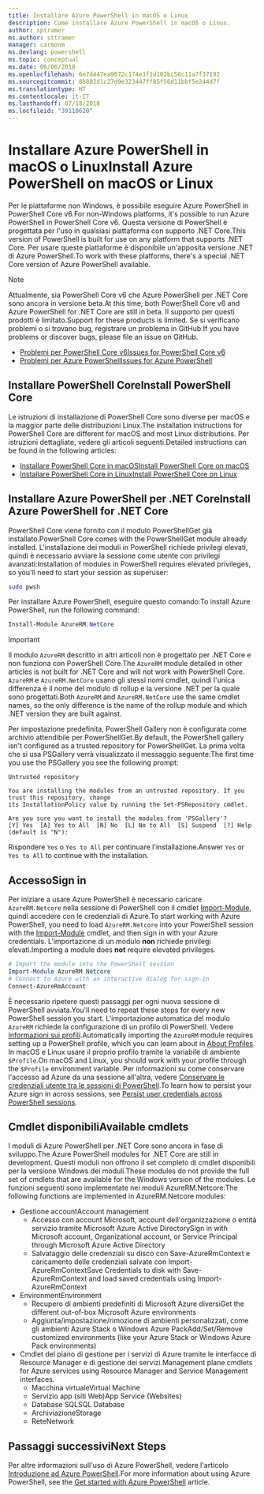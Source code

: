 ```yaml
---
title: Installare Azure PowerShell in macOS o Linux
description: Come installare Azure PowerShell in macOS o Linux.
author: sptramer
ms.author: sttramer
manager: carmonm
ms.devlang: powershell
ms.topic: conceptual
ms.date: 06/06/2018
ms.openlocfilehash: 6e7d447ea9672c174e3f1d103bc56c11a7f37192
ms.sourcegitcommit: 8b882d1c27d9e323447ff85f56d11bbf5e244d7f
ms.translationtype: HT
ms.contentlocale: it-IT
ms.lasthandoff: 07/18/2018
ms.locfileid: "39110620"
---
```

# <a name="install-azure-powershell-on-macos-or-linux"></a><span data-ttu-id="f105d-103">Installare Azure PowerShell in macOS o Linux</span><span class="sxs-lookup"><span data-stu-id="f105d-103">Install Azure PowerShell on macOS or Linux</span></span>

<span data-ttu-id="f105d-104">Per le piattaforme non Windows, è possibile eseguire Azure PowerShell in PowerShell Core v6.</span><span class="sxs-lookup"><span data-stu-id="f105d-104">For non-Windows platforms, it's possible to run Azure PowerShell in PowerShell Core v6.</span></span> <span data-ttu-id="f105d-105">Questa versione di PowerShell è progettata per l'uso in qualsiasi piattaforma con supporto .NET Core.</span><span class="sxs-lookup"><span data-stu-id="f105d-105">This version of PowerShell is built for use on any platform that supports .NET Core.</span></span> <span data-ttu-id="f105d-106">Per usare queste piattaforme è disponibile un'apposita versione .NET di Azure PowerShell.</span><span class="sxs-lookup"><span data-stu-id="f105d-106">To work with these platforms, there's a special .NET Core version of Azure PowerShell available.</span></span>

> [!NOTE]
> <span data-ttu-id="f105d-107">Attualmente, sia PowerShell Core v6 che Azure PowerShell per .NET Core sono ancora in versione beta.</span><span class="sxs-lookup"><span data-stu-id="f105d-107">At this time, both PowerShell Core v6 and Azure PowerShell for .NET Core are still in beta.</span></span>
> <span data-ttu-id="f105d-108">Il supporto per questi prodotti è limitato.</span><span class="sxs-lookup"><span data-stu-id="f105d-108">Support for these products is limited.</span></span> <span data-ttu-id="f105d-109">Se si verificano problemi o si trovano bug, registrare un problema in GitHub.</span><span class="sxs-lookup"><span data-stu-id="f105d-109">If you have problems or discover bugs, please file an issue on GitHub.</span></span>
>
> * [<span data-ttu-id="f105d-110">Problemi per PowerShell Core v6</span><span class="sxs-lookup"><span data-stu-id="f105d-110">Issues for PowerShell Core v6</span></span>](https://github.com/PowerShell/PowerShell/issues)
> * [<span data-ttu-id="f105d-111">Problemi per Azure PowerShell</span><span class="sxs-lookup"><span data-stu-id="f105d-111">Issues for Azure PowerShell</span></span>](https://github.com/azure/azure-docs-powershell/issues)

## <a name="install-powershell-core"></a><span data-ttu-id="f105d-112">Installare PowerShell Core</span><span class="sxs-lookup"><span data-stu-id="f105d-112">Install PowerShell Core</span></span>

<span data-ttu-id="f105d-113">Le istruzioni di installazione di PowerShell Core sono diverse per macOS e la maggior parte delle distribuzioni Linux.</span><span class="sxs-lookup"><span data-stu-id="f105d-113">The installation instructions for PowerShell Core are different for macOS and most Linux distributions.</span></span>
<span data-ttu-id="f105d-114">Per istruzioni dettagliate, vedere gli articoli seguenti.</span><span class="sxs-lookup"><span data-stu-id="f105d-114">Detailed instructions can be found in the following articles:</span></span>

* [<span data-ttu-id="f105d-115">Installare PowerShell Core in macOS</span><span class="sxs-lookup"><span data-stu-id="f105d-115">Install PowerShell Core on macOS</span></span>](/powershell/scripting/setup/installing-powershell-core-on-macos)
* [<span data-ttu-id="f105d-116">Installare PowerShell Core in Linux</span><span class="sxs-lookup"><span data-stu-id="f105d-116">Install PowerShell Core on Linux</span></span>](/powershell/scripting/setup/installing-powershell-core-on-linux)

## <a name="install-azure-powershell-for-net-core"></a><span data-ttu-id="f105d-117">Installare Azure PowerShell per .NET Core</span><span class="sxs-lookup"><span data-stu-id="f105d-117">Install Azure PowerShell for .NET Core</span></span>

<span data-ttu-id="f105d-118">PowerShell Core viene fornito con il modulo PowerShellGet già installato.</span><span class="sxs-lookup"><span data-stu-id="f105d-118">PowerShell Core comes with the PowerShellGet module already installed.</span></span> <span data-ttu-id="f105d-119">L'installazione dei moduli in PowerShell richiede privilegi elevati, quindi è necessario avviare la sessione come utente con privilegi avanzati:</span><span class="sxs-lookup"><span data-stu-id="f105d-119">Installation of modules in PowerShell requires elevated privileges, so you'll need to start your session as superuser:</span></span>

```bash
sudo pwsh
```

<span data-ttu-id="f105d-120">Per installare Azure PowerShell, eseguire questo comando:</span><span class="sxs-lookup"><span data-stu-id="f105d-120">To install Azure PowerShell, run the following command:</span></span>

```powershell
Install-Module AzureRM.NetCore
```

> [!IMPORTANT]
> <span data-ttu-id="f105d-121">Il modulo `AzureRM` descritto in altri articoli non è progettato per .NET Core e non funziona con PowerShell Core.</span><span class="sxs-lookup"><span data-stu-id="f105d-121">The `AzureRM` module detailed in other articles is not built for .NET Core and will not work with PowerShell Core.</span></span> <span data-ttu-id="f105d-122">`AzureRM` e `AzureRM.NetCore` usano gli stessi nomi cmdlet, quindi l'unica differenza è il nome del modulo di rollup e la versione .NET per la quale sono progettati.</span><span class="sxs-lookup"><span data-stu-id="f105d-122">Both `AzureRM` and `AzureRM.NetCore` use the same cmdlet names, so the only difference is the name of the rollup module and which .NET version they are built against.</span></span>

<span data-ttu-id="f105d-123">Per impostazione predefinita, PowerShell Gallery non è configurata come archivio attendibile per PowerShellGet.</span><span class="sxs-lookup"><span data-stu-id="f105d-123">By default, the PowerShell gallery isn't configured as a trusted repository for PowerShellGet.</span></span> <span data-ttu-id="f105d-124">La prima volta che si usa PSGallery verrà visualizzato il messaggio seguente:</span><span class="sxs-lookup"><span data-stu-id="f105d-124">The first time you use the PSGallery you see the following prompt:</span></span>

```output
Untrusted repository

You are installing the modules from an untrusted repository. If you trust this repository, change
its InstallationPolicy value by running the Set-PSRepository cmdlet.

Are you sure you want to install the modules from 'PSGallery'?
[Y] Yes  [A] Yes to All  [N] No  [L] No to All  [S] Suspend  [?] Help (default is "N"):
```

<span data-ttu-id="f105d-125">Rispondere `Yes` o `Yes to All` per continuare l'installazione.</span><span class="sxs-lookup"><span data-stu-id="f105d-125">Answer `Yes` or `Yes to All` to continue with the installation.</span></span>

## <a name="sign-in"></a><span data-ttu-id="f105d-126">Accesso</span><span class="sxs-lookup"><span data-stu-id="f105d-126">Sign in</span></span>

<span data-ttu-id="f105d-127">Per iniziare a usare Azure PowerShell è necessario caricare `AzureRM.Netcore` nella sessione di PowerShell con il cmdlet [Import-Module](/powershell/module/Microsoft.PowerShell.Core/Import-Module), quindi accedere con le credenziali di Azure.</span><span class="sxs-lookup"><span data-stu-id="f105d-127">To start working with Azure PowerShell, you need to load `AzureRM.Netcore` into your PowerShell session with the [Import-Module](/powershell/module/Microsoft.PowerShell.Core/Import-Module) cmdlet, and then sign in with your Azure credentials.</span></span> <span data-ttu-id="f105d-128">L'importazione di un modulo __non__ richiede privilegi elevati.</span><span class="sxs-lookup"><span data-stu-id="f105d-128">Importing a module does __not__ require elevated privileges.</span></span>

```powershell
# Import the module into the PowerShell session
Import-Module AzureRM.Netcore
# Connect to Azure with an interactive dialog for sign-in
Connect-AzureRmAccount
```

<span data-ttu-id="f105d-129">È necessario ripetere questi passaggi per ogni nuova sessione di PowerShell avviata.</span><span class="sxs-lookup"><span data-stu-id="f105d-129">You'll need to repeat these steps for every new PowerShell session you start.</span></span> <span data-ttu-id="f105d-130">L'importazione automatica del modulo `AzureRM` richiede la configurazione di un profilo di PowerShell. Vedere [Informazioni sui profili](/powershell/module/microsoft.powershell.core/about/about_profiles).</span><span class="sxs-lookup"><span data-stu-id="f105d-130">Automatically importing the `AzureRM` module requires setting up a PowerShell profile, which you can learn about in [About Profiles](/powershell/module/microsoft.powershell.core/about/about_profiles).</span></span>
<span data-ttu-id="f105d-131">In macOS e Linux usare il proprio profilo tramite la variabile di ambiente `$Profile`.</span><span class="sxs-lookup"><span data-stu-id="f105d-131">On macOS and Linux, you should work with your profile through the `$Profile` environment variable.</span></span> <span data-ttu-id="f105d-132">Per informazioni su come conservare l'accesso ad Azure da una sessione all'altra, vedere [Conservare le credenziali utente tra le sessioni di PowerShell](context-persistence.md).</span><span class="sxs-lookup"><span data-stu-id="f105d-132">To learn how to persist your Azure sign in across sessions, see [Persist user credentials across PowerShell sessions](context-persistence.md).</span></span>

## <a name="available-cmdlets"></a><span data-ttu-id="f105d-133">Cmdlet disponibili</span><span class="sxs-lookup"><span data-stu-id="f105d-133">Available cmdlets</span></span>

<span data-ttu-id="f105d-134">I moduli di Azure PowerShell per .NET Core sono ancora in fase di sviluppo.</span><span class="sxs-lookup"><span data-stu-id="f105d-134">The Azure PowerShell modules for .NET Core are still in development.</span></span> <span data-ttu-id="f105d-135">Questi moduli non offrono il set completo di cmdlet disponibili per la versione Windows dei moduli.</span><span class="sxs-lookup"><span data-stu-id="f105d-135">These modules do not provide the full set of cmdlets that are available for the Windows version of the modules.</span></span> <span data-ttu-id="f105d-136">Le funzioni seguenti sono implementate nei moduli AzureRM.Netcore:</span><span class="sxs-lookup"><span data-stu-id="f105d-136">The following functions are implemented in AzureRM.Netcore modules:</span></span>

* <span data-ttu-id="f105d-137">Gestione account</span><span class="sxs-lookup"><span data-stu-id="f105d-137">Account management</span></span>
  * <span data-ttu-id="f105d-138">Accesso con account Microsoft, account dell'organizzazione o entità servizio tramite Microsoft Azure Active Directory</span><span class="sxs-lookup"><span data-stu-id="f105d-138">Sign in with Microsoft account, Organizational account, or Service Principal through Microsoft Azure Active Directory</span></span>
  * <span data-ttu-id="f105d-139">Salvataggio delle credenziali su disco con Save-AzureRmContext e caricamento delle credenziali salvate con Import-AzureRmContext</span><span class="sxs-lookup"><span data-stu-id="f105d-139">Save Credentials to disk with Save-AzureRmContext and load saved credentials using Import-AzureRmContext</span></span>
* <span data-ttu-id="f105d-140">Environment</span><span class="sxs-lookup"><span data-stu-id="f105d-140">Environment</span></span>
  * <span data-ttu-id="f105d-141">Recupero di ambienti predefiniti di Microsoft Azure diversi</span><span class="sxs-lookup"><span data-stu-id="f105d-141">Get the different out-of-box Microsoft Azure environments</span></span>
  * <span data-ttu-id="f105d-142">Aggiunta/impostazione/rimozione di ambienti personalizzati, come gli ambienti Azure Stack o Windows Azure Pack</span><span class="sxs-lookup"><span data-stu-id="f105d-142">Add/Set/Remove customized environments (like your Azure Stack or Windows Azure Pack environments)</span></span>
* <span data-ttu-id="f105d-143">Cmdlet del piano di gestione per i servizi di Azure tramite le interfacce di Resource Manager e di gestione dei servizi.</span><span class="sxs-lookup"><span data-stu-id="f105d-143">Management plane cmdlets for Azure services using Resource Manager and Service Management interfaces.</span></span>
  * <span data-ttu-id="f105d-144">Macchina virtuale</span><span class="sxs-lookup"><span data-stu-id="f105d-144">Virtual Machine</span></span>
  * <span data-ttu-id="f105d-145">Servizio app (siti Web)</span><span class="sxs-lookup"><span data-stu-id="f105d-145">App Service (Websites)</span></span>
  * <span data-ttu-id="f105d-146">Database SQL</span><span class="sxs-lookup"><span data-stu-id="f105d-146">SQL Database</span></span>
  * <span data-ttu-id="f105d-147">Archiviazione</span><span class="sxs-lookup"><span data-stu-id="f105d-147">Storage</span></span>
  * <span data-ttu-id="f105d-148">Rete</span><span class="sxs-lookup"><span data-stu-id="f105d-148">Network</span></span>

## <a name="next-steps"></a><span data-ttu-id="f105d-149">Passaggi successivi</span><span class="sxs-lookup"><span data-stu-id="f105d-149">Next Steps</span></span>

<span data-ttu-id="f105d-150">Per altre informazioni sull'uso di Azure PowerShell, vedere l'articolo [Introduzione ad Azure PowerShell](get-started-azureps.md).</span><span class="sxs-lookup"><span data-stu-id="f105d-150">For more information about using Azure PowerShell, see the [Get started with Azure PowerShell](get-started-azureps.md) article.</span></span>
